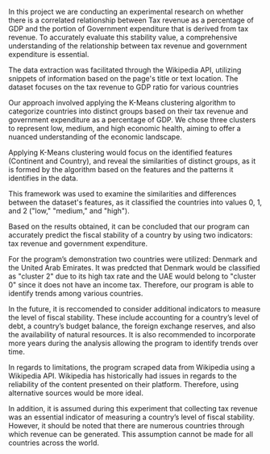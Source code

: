 In this project we are conducting an experimental research on whether there is a correlated relationship between Tax revenue as a percentage of GDP and the portion of Government expenditure that is derived from tax revenue. To accurately evaluate this stability value, a comprehensive understanding of the relationship between tax revenue and government expenditure is essential.

The data extraction was facilitated through the Wikipedia API, utilizing snippets of information based on the page's title or text location. The dataset focuses on the tax revenue to GDP ratio for various countries

Our approach involved applying the K-Means clustering algorithm to categorize countries into distinct groups based on their tax revenue and government expenditure as a percentage of GDP. We chose three clusters to represent low, medium, and high economic health, aiming to offer a nuanced understanding of the economic landscape.

Applying K-Means clustering would focus on the identified features (Continent and Country), and reveal the similarities of distinct groups, as it is formed by the algorithm based on the features and the patterns it identifies in the data. 

This framework was used to examine the similarities and differences between the dataset's features, as it classified the countries into values 0, 1, and 2 ("low," "medium," and "high").

Based on the results obtained, it can be concluded that our program can accurately predict the fiscal stability of a country by using two indicators: tax revenue and government expenditure. 

For the program’s demonstration two countries were utilized: Denmark and the United Arab Emirates. It was predcted that Denmark would be classified as "cluster 2" due to its high tax rate and the UAE would belong to "cluster 0" since it does not have an income tax. Therefore, our program is able to identify trends among various countries.  

In the future, it is reccomended to consider additional indicators to measure the level of fiscal stability. These include accounting for a country’s level of debt, a country’s budget balance, the foreign exchange reserves, and also the availability of natural resources. It is also recommended to incorporate more years during the analysis allowing the program to identify trends over time.

In regards to limitations, the program scraped data from Wikipedia using a Wikipedia API. Wikipedia has historically had issues in regards to the reliability of the content presented on their platform. Therefore, using alternative sources would be more ideal. 

In addition, it is assumed during this experiment that collecting tax revenue was an essential indicator of measuring a country’s level of fiscal stability. However, it should be noted that there are numerous countries through which revenue can be generated. This assumption cannot be made for all countries across the world. 


